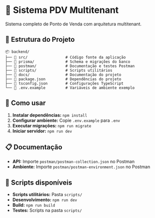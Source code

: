 # 🏪 Sistema PDV Multitenant

Sistema completo de Ponto de Venda com arquitetura multitenant.

## 📁 Estrutura do Projeto

```
📦 backend/
├── 📁 src/                 # Código fonte da aplicação
├── 📁 prisma/              # Schema e migrações do banco
├── 📁 postman/             # Documentação e testes Postman
├── 📁 scripts/             # Scripts utilitários
├── 📁 docs/                # Documentação do projeto
├── 📄 package.json         # Dependências do projeto
├── 📄 tsconfig.json        # Configurações TypeScript
└── 📄 .env.example         # Variáveis de ambiente exemplo
```

## 🚀 Como usar

1. **Instalar dependências:** `npm install`
2. **Configurar ambiente:** Copie `.env.example` para `.env`
3. **Executar migrações:** `npm run migrate`
4. **Iniciar servidor:** `npm run dev`

## 📋 Documentação

- **API:** Importe `postman/postman-collection.json` no Postman
- **Ambiente:** Importe `postman/postman-environment.json` no Postman

## 🔧 Scripts disponíveis

- **Scripts utilitários:** Pasta `scripts/`
- **Desenvolvimento:** `npm run dev`
- **Build:** `npm run build`
- **Testes:** Scripts na pasta `scripts/`
